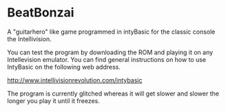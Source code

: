 # BeatBonzai
A "guitarhero" like game programmed in intyBasic for the classic console the Intellivision.

You can test the program by downloading the ROM and playing it on any Intellevision emulator. You can find general instructions on how to use IntyBasic on the following web address.

http://www.intellivisionrevolution.com/intybasic

The program is currently glitched whereas it will get slower and slower the longer you play it until it freezes.
